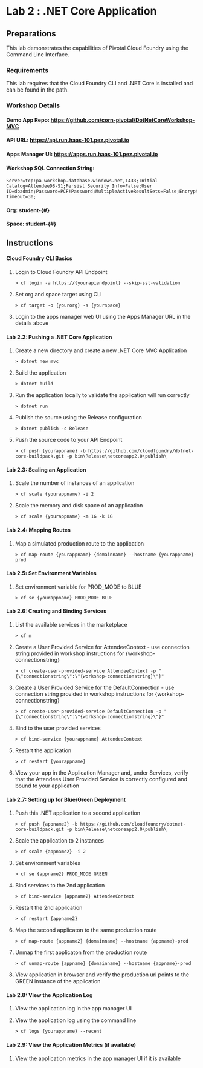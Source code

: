 # Lab 2 : .NET Core Application

## Preparations
This lab demonstrates the capabilities of Pivotal Cloud Foundry using the Command Line Interface. 

### Requirements
This lab requires that the Cloud Foundry CLI and .NET Core is installed and can be found in the path.

### Workshop Details

#### Demo App Repo: https://github.com/corn-pivotal/DotNetCoreWorkshop-MVC
#### API URL: https://api.run.haas-101.pez.pivotal.io
#### Apps Manager UI: https://apps.run.haas-101.pez.pivotal.io
#### Workshop SQL Connection String: 
	Server=tcp:pa-workshop.database.windows.net,1433;Initial Catalog=AttendeeDB-S1;Persist Security Info=False;User ID=dbadmin;Password=PCF!Password;MultipleActiveResultSets=False;Encrypt=True;TrustServerCertificate=False;Connection Timeout=30;
    
#### Org: student-{#}
#### Space: student-{#}

## Instructions
#### Cloud Foundry CLI Basics
1. Login to Cloud Foundry API Endpoint

	`> cf login -a https://{yourapiendpoint} --skip-ssl-validation`
 
2. Set org and space target using CLI

	`> cf target -o {yourorg} -s {yourspace}`
 
3. Login to the apps manager web UI using the Apps Manager URL in the details above

#### Lab 2.2: Pushing a .NET Core Application
1. Create a new directory and create a new .NET Core MVC Application

	`> dotnet new mvc`
 
2. Build the application

	`> dotnet build`

3. Run the application locally to validate the application will run correctly

	`> dotnet run`

4. Publish the source using the Release configuration

	`> dotnet publish -c Release`

5. Push the source code to your API Endpoint

	`> cf push {yourappname} -b https://github.com/cloudfoundry/dotnet-core-buildpack.git -p bin\Release\netcoreapp2.0\publish\`
 
#### Lab 2.3: Scaling an Application
1. Scale the number of instances of an application

	`> cf scale {yourappname} -i 2`

2. Scale the memory and disk space of an application

	`> cf scale {yourappname} -m 1G -k 1G`

#### Lab 2.4: Mapping Routes
1. Map a simulated production route to the application

	`> cf map-route {yourappname} {domainname} --hostname {yourappname}-prod`

#### Lab 2.5: Set Environment Variables
1. Set environment variable for PROD_MODE to BLUE 

	`> cf se {yourappname} PROD_MODE BLUE`

#### Lab 2.6: Creating and Binding Services
1. List the available services in the marketplace

	`> cf m`

2. Create a User Provided Service for AttendeeContext - use connection string provided in workshop instructions for {workshop-connectionstring}

	`> cf create-user-provided-service AttendeeContext -p "{\"connectionstring\":\"{workshop-connectionstring}\"}"`

3. Create a User Provided Service for the DefaultConnection - use connection string provided in workshop instructions for {workshop-connectionstring}

	`> cf create-user-provided-service DefaultConnection -p "{\"connectionstring\":\"{workshop-connectionstring}\"}"`

4. Bind to the user provided services

	`> cf bind-service {yourappname} AttendeeContext`

5. Restart the application

	`> cf restart {yourappname}`

6. View your app in the Application Manager and, under Services, verify that the Attendees User Provided Service is correctly configured and bound to your application

#### Lab 2.7: Setting up for Blue/Green Deployment
1. Push this .NET application to a second application

	`> cf push {appname2} -b https://github.com/cloudfoundry/dotnet-core-buildpack.git -p bin\Release\netcoreapp2.0\publish\`

2. Scale the application to 2 instances

	`> cf scale {appname2} -i 2`

3. Set environment variables

	`> cf se {appname2} PROD_MODE GREEN`

4. Bind services to the 2nd application

    `> cf bind-service {appname2} AttendeeContext`

5. Restart the 2nd application

	`> cf restart {appname2}`

6. Map the second applicaton to the same production route

	`> cf map-route {appname2} {domainname} --hostname {appname}-prod`

7. Unmap the first applicaton from the production route

	`> cf unmap-route {appname} {domainname} --hostname {appname}-prod`

8. View application in browser and verify the production url points to the GREEN instance of the application

#### Lab 2.8: View the Application Log
1. View the application log in the app manager UI

2. View the application log using the command line

	`> cf logs {yourappname} --recent`

#### Lab 2.9: View the Application Metrics (if available)
1. View the application metrics in the app manager UI if it is available
